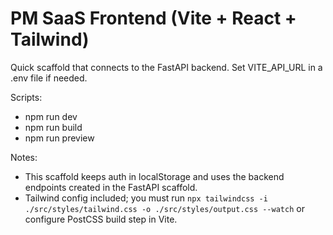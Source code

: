 # PM SaaS Frontend (Vite + React + Tailwind)

Quick scaffold that connects to the FastAPI backend. Set VITE_API_URL in a .env file if needed.

Scripts:
- npm run dev
- npm run build
- npm run preview

Notes:
- This scaffold keeps auth in localStorage and uses the backend endpoints created in the FastAPI scaffold.
- Tailwind config included; you must run `npx tailwindcss -i ./src/styles/tailwind.css -o ./src/styles/output.css --watch` or configure PostCSS build step in Vite.
